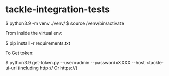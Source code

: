# tackle-integration-tests

$ python3.9 -m venv ./venv/
$ source /venv/bin/activate

From inside the virtual env:

$ pip install -r requirements.txt

To Get token:

$ python3.9 get-token.py --user=admin --password=XXXX --host <tackle-ui-url (including http:// Or https://)

